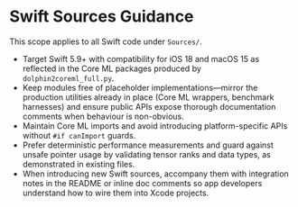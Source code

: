 # Swift Sources Guidance

This scope applies to all Swift code under `Sources/`.

- Target Swift 5.9+ with compatibility for iOS 18 and macOS 15 as reflected in the Core ML
  packages produced by `dolphin2coreml_full.py`.
- Keep modules free of placeholder implementations—mirror the production utilities already in
  place (Core ML wrappers, benchmark harnesses) and ensure public APIs expose thorough
  documentation comments when behaviour is non-obvious.
- Maintain Core ML imports and avoid introducing platform-specific APIs without `#if canImport`
  guards.
- Prefer deterministic performance measurements and guard against unsafe pointer usage by
  validating tensor ranks and data types, as demonstrated in existing files.
- When introducing new Swift sources, accompany them with integration notes in the README or
  inline doc comments so app developers understand how to wire them into Xcode projects.
